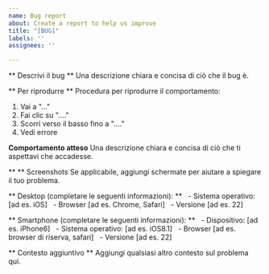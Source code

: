 ```yaml
---
name: Bug report
about: Create a report to help us improve
title: "[BUG]"
labels: ''
assignees: ''

---
```


** Descrivi il bug **
Una descrizione chiara e concisa di ciò che il bug è.

** Per riprodurre **
Procedura per riprodurre il comportamento:
1. Vai a "..."
2. Fai clic su "...."
3. Scorri verso il basso fino a "...."
4. Vedi errore

**Comportamento atteso**
Una descrizione chiara e concisa di ciò che ti aspettavi che accadesse.

** ** Screenshots
Se applicabile, aggiungi schermate per aiutare a spiegare il tuo problema.

** Desktop (completare le seguenti informazioni): **
  - Sistema operativo: [ad es. iOS]
  - Browser [ad es. Chrome, Safari]
  - Versione [ad es. 22]

** Smartphone (completare le seguenti informazioni): **
  - Dispositivo: [ad es. iPhone6]
  - Sistema operativo: [ad es. iOS8.1]
  - Browser [ad es. browser di riserva, safari]
  - Versione [ad es. 22]

** Contesto aggiuntivo **
Aggiungi qualsiasi altro contesto sul problema qui.
